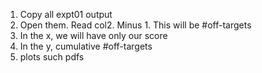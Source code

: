 1. Copy all expt01 output
1. Open them. Read col2. Minus 1. This will be #off-targets
1. In the x, we will have only our score
1. In the y, cumulative #off-targets
1. plots such pdfs
